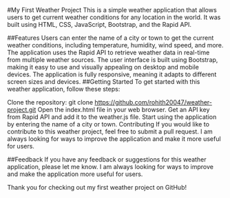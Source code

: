 #My First Weather Project
This is a simple weather application that allows users to get current weather conditions for any location in the world. It was built using HTML, CSS, JavaScript, Bootstrap, and the Rapid API.

##Features
Users can enter the name of a city or town to get the current weather conditions, including temperature, humidity, wind speed, and more.
The application uses the Rapid API to retrieve weather data in real-time from multiple weather sources.
The user interface is built using Bootstrap, making it easy to use and visually appealing on desktop and mobile devices.
The application is fully responsive, meaning it adapts to different screen sizes and devices.
##Getting Started
To get started with this weather application, follow these steps:

Clone the repository: git clone https://github.com/rohith20047/weather-project.git
Open the index.html file in your web browser.
Get an API key from Rapid API and add it to the weather.js file.
Start using the application by entering the name of a city or town.
Contributing
If you would like to contribute to this weather project, feel free to submit a pull request. I am always looking for ways to improve the application and make it more useful for users.



##Feedback
If you have any feedback or suggestions for this weather application, please let me know. I am always looking for ways to improve and make the application more useful for users.

Thank you for checking out my first weather project on GitHub!






